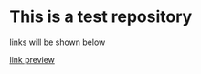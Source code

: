 # This is a test repository 
links will be shown below

[link preview](https://fucckingawesome.github.io/003/linkpreview.html)


